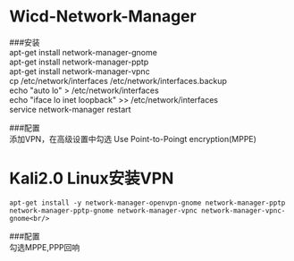 Wicd-Network-Manager
====================

###安装<br/>
    apt-get install network-manager-gnome<br/>
    apt-get install network-manager-pptp<br/>
    apt-get install network-manager-vpnc<br/>
    cp /etc/network/interfaces /etc/network/interfaces.backup<br/>
    echo "auto lo" > /etc/network/interfaces<br/>
    echo "iface lo inet loopback" >> /etc/network/interfaces<br/>
    service network-manager restart <br/>

###配置<br/>
    添加VPN，在高级设置中勾选 Use Point-to-Poingt encryption(MPPE)<br/>







Kali2.0 Linux安装VPN
====================
    apt-get install -y network-manager-openvpn-gnome network-manager-pptp network-manager-pptp-gnome network-manager-vpnc network-manager-vpnc-gnome<br/>

###配置<br/>
    勾选MPPE,PPP回响<br/>
